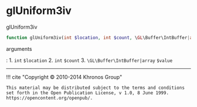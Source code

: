 # glUniform3iv
glUniform3iv

```php
function glUniform3iv(int $location, int $count, \GL\Buffer\IntBuffer|array $value) : void
```



arguments

:    1. `int` `$location` 
    2. `int` `$count` 
    3. `\GL\Buffer\IntBuffer|array` `$value` 



---
     

!!! cite "Copyright © 2010-2014 Khronos Group"

    This material may be distributed subject to the terms and conditions set forth in the Open Publication License, v 1.0, 8 June 1999. https://opencontent.org/openpub/.